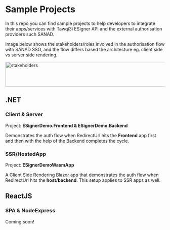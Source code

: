 # Sample Projects
In this repo you can find sample projects to help developers to integrate their apps/services with Tawqi3i ESigner API and the external authorisation providers such SANAD.

Image below shows the stakeholders/roles involved in the authorisation flow with SANAD SSO, and the flow differs based the architecture eg. client side vs server side rendering.

<img width="581" height="78" alt="stakeholders" src="https://github.com/user-attachments/assets/db026e4a-244b-416c-8261-0da911ef90b8" />

## .NET

### Client & Server 
Project: **ESignerDemo.Frontend & ESignerDemo.Backend**

Demonstrates the auth flow when RedirectUrl hits the **Frontend** app first and then with the help of the Backend completes the cycle.

### SSR/HostedApp
Project: **ESignerDemoWasmApp**

A Client Side Rendering Blazor app that demonstrates the auth flow when RedirectUrl hits the **host/backend**.
This setup  applies to SSR apps as well.



## ReactJS

### SPA & NodeExpress

Coming soon!
